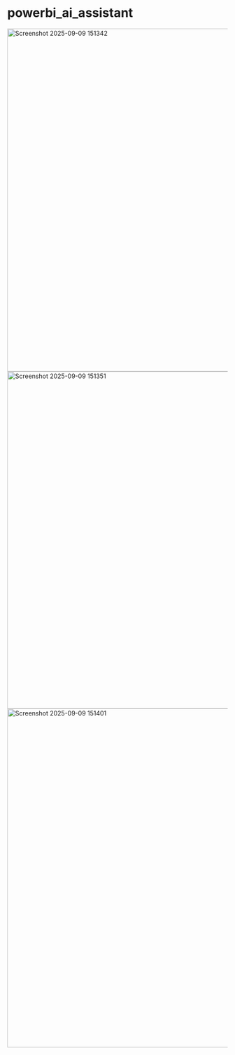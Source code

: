 # powerbi_ai_assistant
<img width="1383" height="782" alt="Screenshot 2025-09-09 151342" src="https://github.com/user-attachments/assets/8993f7ed-294f-4690-ac2e-573186a0b6b0" />
<img width="1370" height="769" alt="Screenshot 2025-09-09 151351" src="https://github.com/user-attachments/assets/ed5e2f18-2a33-4b32-aed6-064d6d669570" />
<img width="1378" height="773" alt="Screenshot 2025-09-09 151401" src="https://github.com/user-attachments/assets/26a59147-a761-4c95-a330-3a6059987c9a" />
